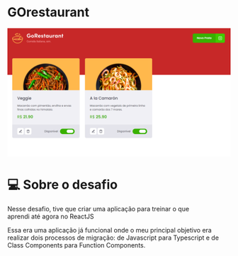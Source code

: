 # GOrestaurant

![Gorestaurant](https://github.com/Alex-dll/GOrestaurant/blob/master/src/assets/GoRestaurant.png?raw=true)

# 💻 Sobre o desafio

Nesse desafio, tive que criar uma aplicação para treinar o que aprendi até agora no ReactJS

Essa era uma aplicação já funcional onde o meu principal objetivo era realizar dois processos de migração: de Javascript para Typescript e de Class Components para Function Components.
